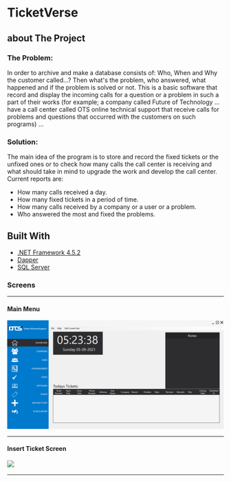 # TicketVerse

## about The Project

### The Problem: 
In order to archive and make a database consists of: 
Who, When and Why the customer called…? 
Then what's the problem, who answered, what happened and if the problem is solved or not. 
This is a basic software that record and display the incoming calls for a question or a problem in such a part of their works (for example; a company called Future of Technology … have a call center called OTS online technical support that receive calls for problems and questions that occurred with the customers on such programs) …

### Solution:
The main idea of the program is to store and record the fixed tickets or the unfixed ones or to check how many calls the call center is receiving and what should take in mind to upgrade the work and develop the call center. 
Current reports are: 
- How many calls received a day. 
- How many fixed tickets in a period of time. 
- How many calls received by a company or a user or a problem. 
- Who answered the most and fixed the problems.

## Built With

* [.NET Framework 4.5.2](https://dotnet.microsoft.com/en-us/learn/dotnet/what-is-dotnet-framework)
* [Dapper](https://github.com/DapperLib/Dapper)
* [SQL Server](https://www.microsoft.com/en-us/sql-server/sql-server-downloads)


### Screens
<hr/>
<h4>Main Menu</h4>
<img src='Images/screen1.png'/>
<hr/>

<h4>Insert Ticket Screen</h4>
<img src='Images/screen2.emf'/>
<hr/>
